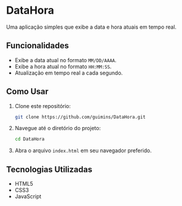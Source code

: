   # DataHora

  Uma aplicação simples que exibe a data e hora atuais em tempo real.

  ## Funcionalidades

  - Exibe a data atual no formato `MM/DD/AAAA`.
  - Exibe a hora atual no formato `HH:MM:SS`.
  - Atualização em tempo real a cada segundo.

  ## Como Usar

  1. Clone este repositório:
     ```bash
     git clone https://github.com/guimins/DataHora.git
     ```
  2. Navegue até o diretório do projeto:
     ```bash
     cd DataHora
     ```
  3. Abra o arquivo `index.html` em seu navegador preferido.

  ## Tecnologias Utilizadas

  - HTML5
  - CSS3
  - JavaScript
